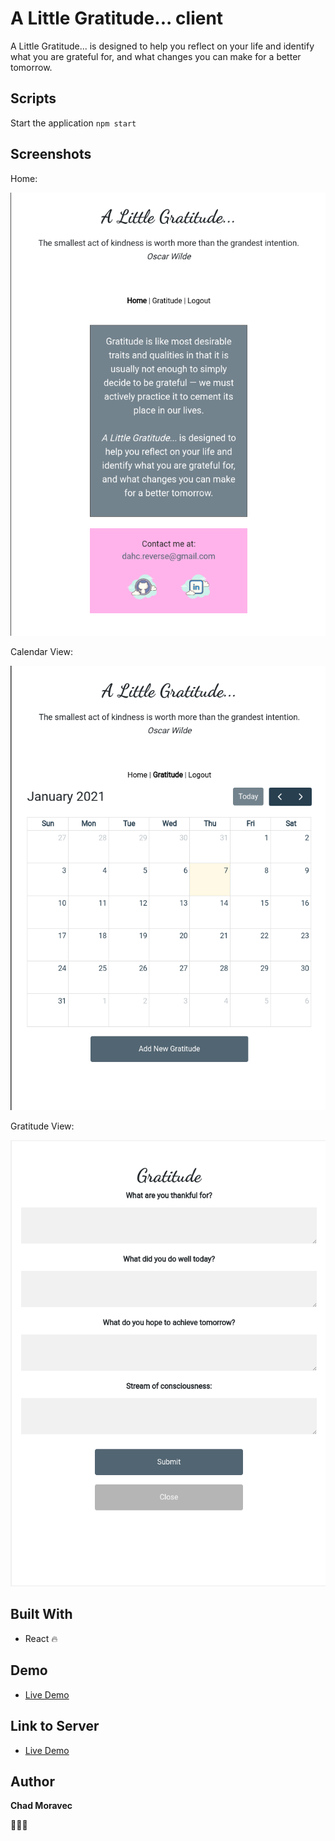 # A Little Gratitude... client

A Little Gratitude... is designed to help you reflect on your life and identify what you are grateful for, and what changes you can make for a better tomorrow.

## Scripts

Start the application `npm start`

## Screenshots

Home:

![home](src/components/images/Home.png)

Calendar View:

![calendar](src/components/images/Calendar.png)

Gratitude View:

![gratitude](src/components/images/Gratitude.png)

## Built With

- React 🔥

## Demo

- [Live Demo]()

## Link to Server

- [Live Demo]()

## Author

**Chad Moravec**

🚀🚀🚀
